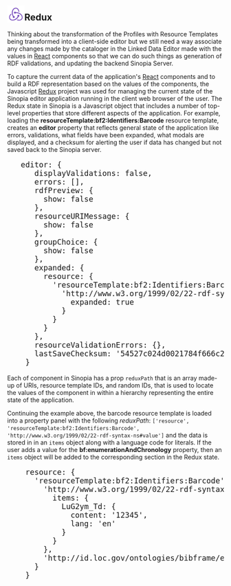 <img alt="Redux Log" src="../img/redux.svg" height="40" style="float:left"></img>

## Redux
Thinking about the transformation of the Profiles with Resource Templates being
transformed into a client-side editor but we still need a way associate any
changes made by the cataloger in the Linked Data Editor made with the values in
[React][REACT] components so that we can do such things as generation of RDF
validations, and updating the backend Sinopia Server.

To capture the current data of the application's [React][REACT] components and to
build a RDF representation based on the values of the components, the Javascript
[Redux][REDUX] project was used for managing the current state of the Sinopia editor
application running in the client web browser of the user. The Redux state in Sinopia
is a Javascript object that includes a number of top-level properties that store different
aspects of the application. For example, loading the **resourceTemplate:bf2:Identifiers:Barcode**
resource template, creates an **editor** property that reflects general state of the application
like errors, validations, what fields have been expanded, what modals are displayed, and 
a checksum for alerting the user if data has changed but not saved back to the Sinopia server.

<pre class="prettyprint lang-js" style="font-size: 1.25em;">
   editor: {
      displayValidations: false,
      errors: [],
      rdfPreview: {
        show: false
      },
      resourceURIMessage: {
        show: false
      },
      groupChoice: {
        show: false
      },
      expanded: {
        resource: {
          'resourceTemplate:bf2:Identifiers:Barcode': {
            'http://www.w3.org/1999/02/22-rdf-syntax-ns#value': {
              expanded: true
            }
          }
        }
      },
      resourceValidationErrors: {},
      lastSaveChecksum: '54527c024d0021784f666c2794856938'
    }
</pre>

Each of component in Sinopia has a prop `reduxPath` that is an array made-up of URIs, 
resource template IDs, and random IDs, that is used to locate the values of the 
component in within a hierarchy representing the entire state of the application. 

Continuing the example above, the barcode resource template is loaded into a property panel 
with the following *reduxPath*:
`['resource', 'resourceTemplate:bf2:Identifiers:Barcode', 'http://www.w3.org/1999/02/22-rdf-syntax-ns#value']`
and the data is stored in in an `items` object along with a language code for literals. If the user
adds a value for the **bf:enumerationAndChronology** property, then an `items` object will be added to the
corresponding section in the Redux state. 

<pre class="prettyprint lang-js" style="font-size: 1.25em;">
    resource: {
      'resourceTemplate:bf2:Identifiers:Barcode': {
        'http://www.w3.org/1999/02/22-rdf-syntax-ns#value': {
          items: {
            LuG2ym_Td: {
              content: '12345',
              lang: 'en'
            }
          }
        },
        'http://id.loc.gov/ontologies/bibframe/enumerationAndChronology': {}
      }
    }
</pre>

[REACT]: https://reactjs.org/
[REDUX]: https://redux.js.org/
